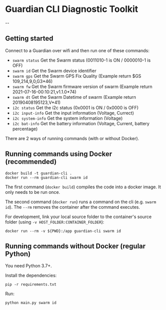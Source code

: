 # Guardian CLI Diagnostic Toolkit

--

## Getting started

Connect to a Guardian over wifi and then run one of these commands:
- `swarm status` Get the Swarm status (0011010-1 is ON / 0000010-1 is OFF)
- `swarm id` Get the Swarm device identifier
- `swarm gps` Get the Swarm GPS Fix Quality (Example return $GS 109,214,9,0,G3*46) 
- `swarm fw` Get the Swarm firmware version of swarm (Example return 2021-07-16-00:10:21,v1.1.0*74)
- `swarm dt` Get the Swarm Datetime of swarm (Example return 20190408195123,V*41)
- `i2c status` Get the i2c status (0x0001 is ON / 0x0000 is OFF)
- `i2c input-info` Get the input information (Voltage, Currect)
- `i2c system-info` Get the  system information (Voltage)
- `i2c bat-info` Get the battery information (Voltage, Current, battery percentage)

There are 2 ways of running commands (with or without Docker).

## Running commands using Docker (recommended)

```
docker build -t guardian-cli .
docker run --rm guardian-cli swarm id
```

The first command (`docker build`) compiles the code into a docker image. It only needs to be run once.

The second command (`docker run`) runs a command on the cli (e.g. `swarm id`). The `--rm` removes the container after the command executes.

For development, link your local source folder to the container's source folder (using `-v HOST_FOLDER:CONTAINER_FOLDER`):

```
docker run --rm -v ${PWD}:/app guardian-cli swarm id
```

## Running commands without Docker (regular Python)

You need Python 3.7+.

Install the dependencies:

```
pip -r requirements.txt
```

Run:

```
python main.py swarm id
```
